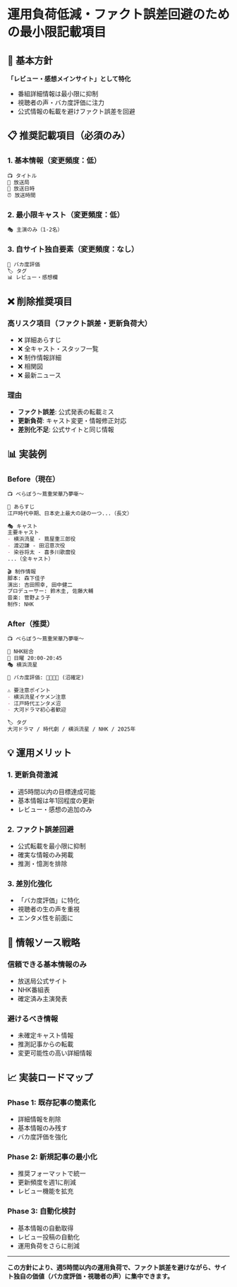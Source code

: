 # 運用負荷低減・ファクト誤差回避のための最小限記載項目

## 🎯 基本方針
**「レビュー・感想メインサイト」として特化**
- 番組詳細情報は最小限に抑制
- 視聴者の声・バカ度評価に注力
- 公式情報の転載を避けファクト誤差を回避

## 📋 推奨記載項目（必須のみ）

### **1. 基本情報（変更頻度：低）**
```markdown
📺 タイトル
🏢 放送局
📅 放送日時
⏰ 放送時間
```

### **2. 最小限キャスト（変更頻度：低）**
```markdown
🎭 主演のみ（1-2名）
```

### **3. 自サイト独自要素（変更頻度：なし）**
```markdown
🧠 バカ度評価
🏷️ タグ
📊 レビュー・感想欄
```

## ❌ 削除推奨項目

### **高リスク項目（ファクト誤差・更新負荷大）**
- ❌ 詳細あらすじ
- ❌ 全キャスト・スタッフ一覧
- ❌ 制作情報詳細
- ❌ 相関図
- ❌ 最新ニュース

### **理由**
- **ファクト誤差**: 公式発表の転載ミス
- **更新負荷**: キャスト変更・情報修正対応
- **差別化不足**: 公式サイトと同じ情報

## 📊 実装例

### **Before（現在）**
```markdown
📺 べらぼう〜蔦重栄華乃夢噺〜

📖 あらすじ
江戸時代中期、日本史上最大の謎の一つ...（長文）

🎭 キャスト
主要キャスト
- 横浜流星 - 蔦屋重三郎役
- 渡辺謙 - 田沼意次役
- 染谷将太 - 喜多川歌麿役
...（全キャスト）

🎬 制作情報
脚本: 森下佳子
演出: 吉田照幸, 田中健二
プロデューサー: 鈴木圭, 佐藤大輔
音楽: 菅野よう子
制作: NHK
```

### **After（推奨）**
```markdown
📺 べらぼう〜蔦重栄華乃夢噺〜

🏢 NHK総合
📅 日曜 20:00-20:45
🎭 横浜流星

🧠 バカ度評価: 🧠🧠🧠🧠 (沼確定)

⚠️ 要注意ポイント
- 横浜流星イケメン注意
- 江戸時代エンタメ沼
- 大河ドラマ初心者歓迎

🏷️ タグ
大河ドラマ / 時代劇 / 横浜流星 / NHK / 2025年
```

## 💡 運用メリット

### **1. 更新負荷激減**
- 週5時間以内の目標達成可能
- 基本情報は年1回程度の更新
- レビュー・感想の追加のみ

### **2. ファクト誤差回避**
- 公式転載を最小限に抑制
- 確実な情報のみ掲載
- 推測・憶測を排除

### **3. 差別化強化**
- 「バカ度評価」に特化
- 視聴者の生の声を重視
- エンタメ性を前面に

## 🔄 情報ソース戦略

### **信頼できる基本情報のみ**
- 放送局公式サイト
- NHK番組表
- 確定済み主演発表

### **避けるべき情報**
- 未確定キャスト情報
- 推測記事からの転載
- 変更可能性の高い詳細情報

## 📈 実装ロードマップ

### **Phase 1: 既存記事の簡素化**
- 詳細情報を削除
- 基本情報のみ残す
- バカ度評価を強化

### **Phase 2: 新規記事の最小化**
- 推奨フォーマットで統一
- 更新頻度を週1に削減
- レビュー機能を拡充

### **Phase 3: 自動化検討**
- 基本情報の自動取得
- レビュー投稿の自動化
- 運用負荷をさらに削減

---

**この方針により、週5時間以内の運用負荷で、ファクト誤差を避けながら、サイト独自の価値（バカ度評価・視聴者の声）に集中できます。**